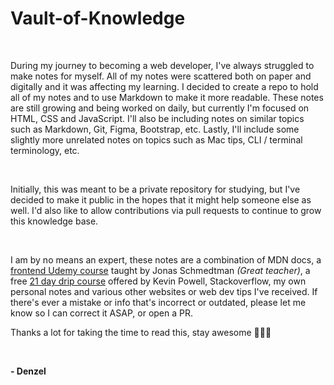 # **Vault-of-Knowledge**

<br>

During my journey to becoming a web developer, I've always struggled to make notes for myself. All of my notes were scattered both on paper and digitally and it was affecting my learning. I decided to create a repo to hold all of my notes and to use Markdown to make it more readable. These notes are still growing and being worked on daily, but currently I'm focused on HTML, CSS and JavaScript. I'll also be including notes on similar topics such as Markdown, Git, Figma, Bootstrap, etc. Lastly, I'll include some slightly more unrelated notes on topics such as Mac tips, CLI / terminal terminology, etc.

<br>

Initially, this was meant to be a private repository for studying, but I've decided to make it public in the hopes that it might help someone else as well. I'd also like to allow contributions via pull requests to continue to grow this knowledge base.

<br>

I am by no means an expert, these notes are a combination of MDN docs, a [frontend Udemy course](https://www.udemy.com/course/design-and-develop-a-killer-website-with-html5-and-css3/) taught by Jonas Schmedtman _(Great teacher)_, a free [21 day drip course](https://courses.kevinpowell.co/conquering-responsive-layouts) offered by Kevin Powell, Stackoverflow, my own personal notes and various other websites or web dev tips I've received. If there's ever a mistake or info that's incorrect or outdated, please let me know so I can correct it ASAP, or open a PR.

Thanks a lot for taking the time to read this, stay awesome 🧑🏽‍💻

<br>

**- Denzel**
